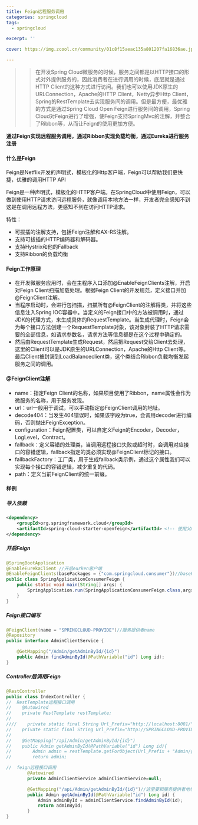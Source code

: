 ```yaml
---
title: Feign远程服务调用
categories: springcloud
tags:
  - springcloud

excerpt: ''

cover: https://img.zcool.cn/community/01c8f15aeac135a801207fa16836ae.jpg@1280w_1l_2o_100sh.jpg

---
```

> > 在开发Spring Cloud微服务的时候，服务之间都是以HTTP接口的形式对外提供服务的，因此消费者在进行调用的时候，底层就是通过HTTP Client的这种方式进行访问。我们也可以使用JDK原生的 URLConnection，Apache的HTTP Client，Netty异步Http Client，Spring的RestTemplate去实现服务间的调用。但是最方便，最优雅的方式是通过Spring Cloud Open Feign进行服务间的调用，Spring Cloud对Feign进行了增强，使Feign支持SpringMvc的注解，并整合了Ribbon等，从而让Feign的使用更加方便。

**通过Feign实现远程服务调用，通过Ribbon实现负载均衡，通过Eureka进行服务注册**

#### 什么是Feign

Feign是Netflix开发的声明式，模板化的Http客户端，Feign可以帮助我们更快捷，优雅的调用HTTP API

Feign是一种声明式，模板化的HTTP客户端。在SpringCloud中使用Feign，可以做到使用HTTP请求访问远程服务，就像调用本地方法一样，开发者完全感知不到这是在调用远程方法，更感知不到在访问HTTP请求。

特性：

- 可拔插的注解支持，包括Feign注解和AX-RS注解。
- 支持可拔插的HTTP编码器和解码器。
- 支持Hystrix和他的Fallback
- 支持Ribbon的负载均衡

#### Feign工作原理

- 在开发微服务应用时，会在主程序入口添加@EnableFeignClients注解，开启对Feign Client扫描加载处理。根据Feign Client的开发规范，定义接口并加@FeignClient注解。
- 当程序启动时，会进行包扫描，扫描所有@FeignClient的注解得类，并将这些信息注入Spring IOC容器中。当定义的Feign接口中的方法被调用时，通过JDK的代理方式，来生成具体的RequestTemplate。当生成代理时，Feign会为每个接口方法创建一个RequestTemplate对象，该对象封装了HTTP请求需要的全部信息，如请求参数名，请求方法等信息都是在这个过程中确定的。
- 然后由RequestTemplate生成Request，然后把Request交给Client去处理，这里的Client可以是JDK原生的URLConnection，Apache的Http Client等。最后Client被封装到LoadBalanceclient类，这个类结合Ribbon负载均衡发起服务之间的调用。

#### @FeignClient注解

- name：指定Feign Client的名称，如果项目使用了Ribbon，name属性会作为微服务的名称，用于服务发现。
- url：url一般用于调试，可以手动指定@FeignClient调用的地址。
- decode404：当发生404错误时，如果该字段为true，会调用decoder进行编码，否则抛出FeignException。
- configuration：Feign配置类，可以自定义Feign的Encoder，Decoder，LogLevel，Contract。
- fallback：定义容错的处理类，当调用远程接口失败或超时时，会调用对应接口的容错逻辑，fallback指定的类必须实现@FeignClient标记的接口。
- fallbackFactory：工厂类，用于生成fallback类示例，通过这个属性我们可以实现每个接口的容错逻辑，减少重复的代码。
- path：定义当前FeignClient的统一前缀。

#### 样例

##### 导入依赖

```xml
<dependency>
    <groupId>org.springframework.cloud</groupId>
    <artifactId>spring-cloud-starter-openfeign</artifactId> <!-- 使用父module版本管理 -->
</dependency>
```

##### 开启Feign

```java
@SpringBootApplication
@EnableEurekaClient //开启eurken客户端
@EnableFeignClients(basePackages = {"com.springcloud.consumer"})//basePackages 是FeignClient接口类地址
public class SpringApplicationConsumerFeign {
    public static void main(String[] args) {
        SpringApplication.run(SpringApplicationConsumerFeign.class,args);
    }
}
```

##### Feign接口编写

```java
@FeignClient(name = "SPRINGCLOUD-PROVIDE")//服务提供者name
@Repository
public interface AdminClientService {

    @GetMapping("/Admin/getAdminById/{id}")
    public Admin findAdminById(@PathVariable("id") Long id);
}
```

##### Controller层调用Feign

```java
@RestController
public class IndexController {
//  RestTemplate远程接口调用
//    @Autowired
//    private RestTemplate restTemplate;
//
////    private static final String Url_Prefix="http://localhost:8081/";
//    private static final String Url_Prefix="http://SPRINGCLOUD-PROVIDE/";
//
//    @GetMapping("/api/Admin/getAdminById/{id}")
//    public Admin getAdminById(@PathVariable("id") Long id){
//        Admin admin = restTemplate.getForObject(Url_Prefix + "Admin/getAdminById/" + id, Admin.class);
//        return admin;

//  feign远程接口调用
        @Autowired
        private AdminClientService adminClientService=null;

        @GetMapping("/api/Admin/getAdminById/{id}")//这里要和服务提供者地址一样，不然会404
        public Admin getAdminById(@PathVariable("id") Long id) {
            Admin adminById = adminClientService.findAdminById(id);
            return adminById;
        }
}
```